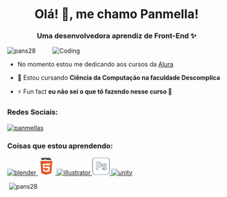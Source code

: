 <h1 align="center">Olá! 🌸, me chamo Panmella!</h1>
<h3 align="center">Uma desenvolvedora aprendiz de Front-End ✨</h3>
<img align="right" alt="Coding" width="400" src="https://images-cdn.exchange.art/qshqgr0cjqmr5phD1tK-3gnohYWmfcXwx6VWnk27o38?ext=fastly&optimize=medium">

<p align="left"><img src="https://komarev.com/ghpvc/?username=pans28&label=Profile%20views&color=0e75b6&style=flat" alt="pans28" /></p>

- No momento estou me dedicando aos cursos da [Alura](https://www.alura.com.br)

- 🌱 Estou cursando **Ciência da Computação na faculdade Descomplica**

- ⚡ Fun fact **eu não sei o que tô fazendo nesse curso 🌝**

<h3 align="left">Redes Sociais:</h3>
<p align="left">
<a href="https://instagram.com/panmellas" target="blank"><img align="center" src="https://raw.githubusercontent.com/rahuldkjain/github-profile-readme-generator/master/src/images/icons/Social/instagram.svg" alt="panmellas" height="30" width="40" /></a>
</p>

<h3 align="left">Coisas que estou aprendendo:</h3>
<p align="left"> <a href="https://www.blender.org/" target="_blank" rel="noreferrer"> <img src="https://download.blender.org/branding/community/blender_community_badge_white.svg" alt="blender" width="40" height="40"/> </a> <a href="https://www.w3.org/html/" target="_blank" rel="noreferrer"> <img src="https://raw.githubusercontent.com/devicons/devicon/master/icons/html5/html5-original-wordmark.svg" alt="html5" width="40" height="40"/> </a> <a href="https://www.adobe.com/in/products/illustrator.html" target="_blank" rel="noreferrer"> <img src="https://www.vectorlogo.zone/logos/adobe_illustrator/adobe_illustrator-icon.svg" alt="illustrator" width="40" height="40"/> </a> <a href="https://www.photoshop.com/en" target="_blank" rel="noreferrer"> <img src="https://raw.githubusercontent.com/devicons/devicon/master/icons/photoshop/photoshop-line.svg" alt="photoshop" width="40" height="40"/> </a> <a href="https://unity.com/" target="_blank" rel="noreferrer"> <img src="https://www.vectorlogo.zone/logos/unity3d/unity3d-icon.svg" alt="unity" width="40" height="40"/> </a> </p>


<p>&nbsp;<img align="center" src="https://github-readme-stats.vercel.app/api?username=pans28&show_icons=true&locale=en" alt="pans28" /></p>





